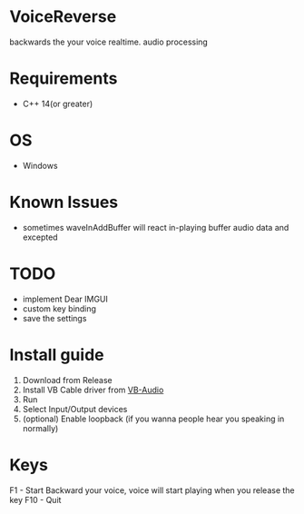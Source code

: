 # VoiceReverse

backwards the your voice realtime. audio processing

# Requirements

* C++ 14(or greater)

# OS

* Windows

# Known Issues

* sometimes waveInAddBuffer will react in-playing buffer audio data and excepted

# TODO

* implement Dear IMGUI
* custom key binding
* save the settings

# Install guide

1. Download from Release
2. Install VB Cable driver from [VB-Audio](https://vb-audio.com/Cable/)
3. Run
4. Select Input/Output devices
5. (optional) Enable loopback (if you wanna people hear you speaking in normally)

# Keys
F1 - Start Backward your voice, voice will start playing when you release the key
F10 - Quit
